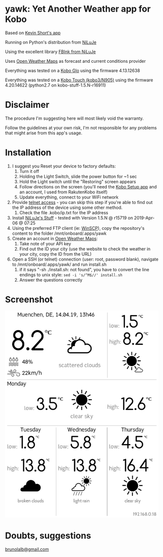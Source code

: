 # yawk: Yet Another Weather app for Kobo

Based on [Kevin Short's app](https://www.mobileread.com/forums/showthread.php?t=194376)

Running on Python's distribution from [NiLuJe](https://www.mobileread.com/forums/showthread.php?t=254214)

Using the excellent library [FBInk from NiLuJe](https://github.com/NiLuJe/py-fbink)

Uses [Open Weather Maps](https://openweathermap.org/) as forecast and current conditions provider

Everything was tested on a [Kobo Glo](https://en.wikipedia.org/wiki/Kobo_Glo) using the firmware 4.13.12638

Everything was tested on a [Kobo Touch (kobo3/N905)](https://en.wikipedia.org/wiki/Kobo_eReader_Touch) using the firmware 4.20.14622 (python2.7 on kobo-stuff-1.5.N-r16911) 

# Disclaimer

The procedure I'm suggesting here will most likely void the warranty.

Follow the guidelines at your own risk, I'm not responsible for any problems that might arise from this app's usage.

# Installation 

1. I suggest you Reset your device to factory defaults:
	1. Turn it off
	1. Holding the Light Switch, slide the power button for ~1 sec
	1. Hold the Light switch until the "Restoring" screen appears
	1. Follow directions on the screen (you'll need the [Kobo Setup app](https://www.kobosetup.com) and an account, I used from RakutenKobo itself)
	1. Update everything, connect to your WiFi network
1. Provide [telnet access](https://wiki.mobileread.com/wiki/Kobo_WiFi_Hacking#Enabling_Telnet_.26_FTP) - you can skip this step if you're able to find out the IP address of the device using some other method.
	1. Check the file .kobo/ip.txt for the IP address
1. Install [NiLuJe's Stuff](https://www.mobileread.com/forums/showthread.php?t=254214) - tested with Version 1.5.N @ r15719 on 2019-Apr-06 @ 07:25
1. Using the preferred FTP client (ie: [WinSCP](https://winscp.net/eng/download.php)), copy the repository's content to the folder /mnt/onboard/.apps/yawk
1. Create an account in [Open Weather Maps](https://openweathermap.org/):
    1. Take note of your API key
    1. Find out the ID your city (use the website to check the weather in your city, copy the ID from the URL) 
1. Open a SSH (or telnet) connection (user: root, password blank), navigate to /mnt/onboard/.apps/yawk/ and run install.sh
    1. if it says "-sh ./install.sh: not found", you have to convert the line endings to unix style:
    ```sed -i 's/^M$//' install.sh```
    1. Answer the questions correctly

# Screenshot

![Screenshot](example.png)
    

# Doubts, suggestions

brunolalb@gmail.com
